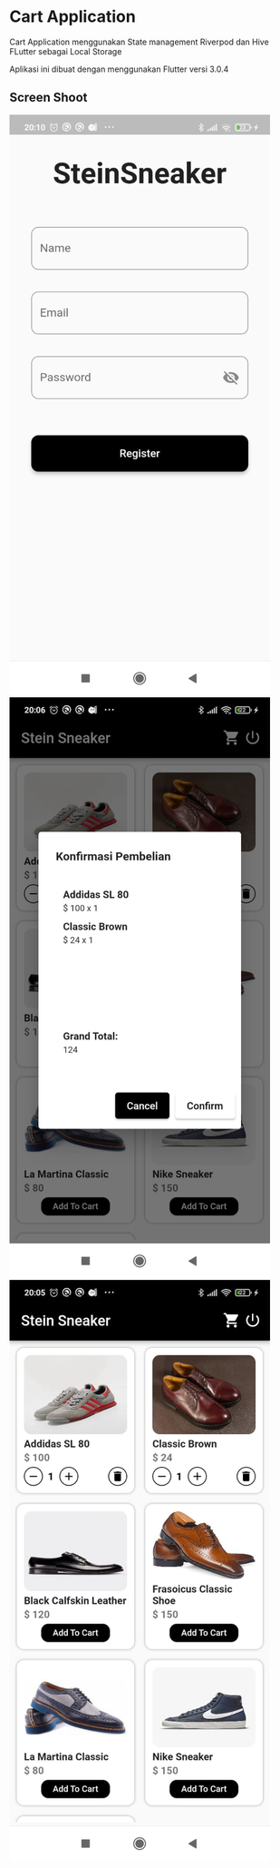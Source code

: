 # Cart Application

Cart Application menggunakan State management Riverpod dan Hive FLutter sebagai Local Storage

Aplikasi ini dibuat dengan menggunakan Flutter versi 3.0.4

## Screen Shoot

 ![](images/ss1.jpeg)
 ![](images/ss2.jpeg)
 ![](images/ss3.jpeg)

